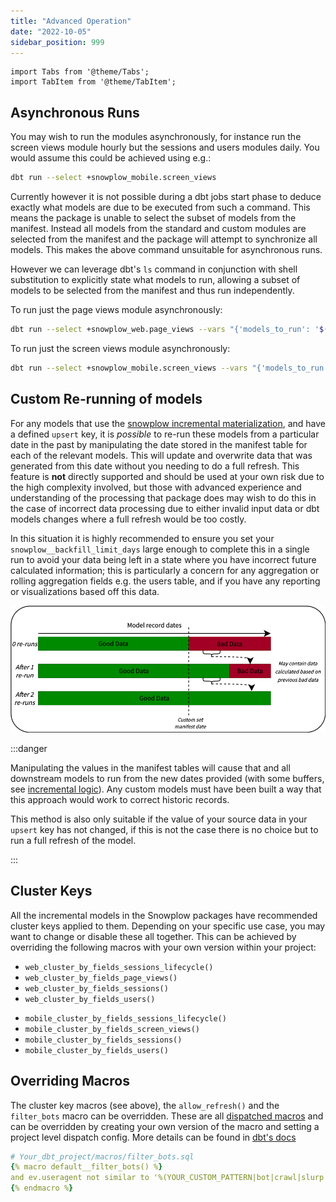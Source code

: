 ```yaml
---
title: "Advanced Operation"
date: "2022-10-05"
sidebar_position: 999
---
```

```mdx-code-block
import Tabs from '@theme/Tabs';
import TabItem from '@theme/TabItem';
```

## Asynchronous Runs

You may wish to run the modules asynchronously, for instance run the screen views module hourly but the sessions and users modules daily. You would assume this could be achieved using e.g.:

```bash
dbt run --select +snowplow_mobile.screen_views
```

Currently however it is not possible during a dbt jobs start phase to deduce exactly what models are due to be executed from such a command. This means the package is unable to select the subset of models from the manifest. Instead all models from the standard and custom modules are selected from the manifest and the package will attempt to synchronize all models. This makes the above command unsuitable for asynchronous runs.

However we can leverage dbt's `ls` command in conjunction with shell substitution to explicitly state what models to run, allowing a subset of models to be selected from the manifest and thus run independently.

<Tabs groupId="dbt-packages">
<TabItem value="web" label="Snowplow Web" default>

To run just the page views module asynchronously:

```bash
dbt run --select +snowplow_web.page_views --vars "{'models_to_run': '$(dbt ls --m  +snowplow_web.page_views --output name)'}"
```

</TabItem>
<TabItem value="mobile" label="Snowplow Mobile">

To run just the screen views module asynchronously:

```bash
dbt run --select +snowplow_mobile.screen_views --vars "{'models_to_run': '$(dbt ls --m  +snowplow_mobile.screen_views --output name)'}"
```

</TabItem>
</Tabs>

## Custom Re-running of models

For any models that use the [snowplow incremental materialization](/docs/modeling-your-data/modeling-your-data-with-dbt/dbt-advanced-usage/dbt-incremental-materialization/index.md), and have a defined `upsert` key, it is *possible* to re-run these models from a particular date in the past by manipulating the date stored in the manifest table for each of the relevant models. This will update and overwrite data that was generated from this date without you needing to do a full refresh. This feature is **not** directly supported and should be used at your own risk due to the high complexity involved, but those with advanced experience and understanding of the processing that package does may wish to do this in the case of incorrect data processing due to either invalid input data or dbt models changes where a full refresh would be too costly.

In this situation it is highly recommended to ensure you set your `snowplow__backfill_limit_days` large enough to complete this in a single run to avoid your data being left in a state where you have incorrect future calculated information; this is particularly a concern for any aggregation or rolling aggregation fields e.g. the users table, and if you have any reporting or visualizations based off this data.

![](images/data_progress_example.drawio.png)

:::danger

Manipulating the values in the manifest tables will cause that and all downstream models to run from the new dates provided (with some buffers, see [incremental logic](/docs/modeling-your-data/modeling-your-data-with-dbt/dbt-advanced-usage/dbt-incremental-logic/index.md)). Any custom models must have been built a way that this approach would work to correct historic records.

This method is also only suitable if the value of your source data in your `upsert` key has not changed, if this is not the case there is no choice but to run a full refresh of the model.

:::


## Cluster Keys

All the incremental models in the Snowplow packages have recommended cluster keys applied to them. Depending on your specific use case, you may want to change or disable these all together. This can be achieved by overriding the following macros with your own version within your project:

<Tabs groupId="dbt-packages">
<TabItem value="web" label="Snowplow Web" default>

- `web_cluster_by_fields_sessions_lifecycle()`
- `web_cluster_by_fields_page_views()`
- `web_cluster_by_fields_sessions()`
- `web_cluster_by_fields_users()`


</TabItem>
<TabItem value="mobile" label="Snowplow Mobile">

- `mobile_cluster_by_fields_sessions_lifecycle()`
- `mobile_cluster_by_fields_screen_views()`
- `mobile_cluster_by_fields_sessions()`
- `mobile_cluster_by_fields_users()`

</TabItem>

</Tabs>

## Overriding Macros

The cluster key macros (see above), the `allow_refresh()` and the `filter_bots` macro can be overridden. These are all [dispatched macros](https://docs.getdbt.com/reference/dbt-jinja-functions/dispatch) and can be overridden by creating your own version of the macro and setting a project level dispatch config. More details can be found in [dbt's docs](https://docs.getdbt.com/reference/dbt-jinja-functions/dispatch#overriding-package-macros)

``` yaml
# Your_dbt_project/macros/filter_bots.sql
{% macro default__filter_bots() %}
and ev.useragent not similar to '%(YOUR_CUSTOM_PATTERN|bot|crawl|slurp|spider|archiv|spinn|sniff|seo|audit|survey|pingdom|worm|capture|(browser|screen)shots|analyz|index|thumb|check|facebook|PingdomBot|PhantomJS|YandexBot|Twitterbot|a_archiver|facebookexternalhit|Bingbot|BingPreview|Googlebot|Baiduspider|360(Spider|User-agent)|semalt)%'
{% endmacro %}
```
